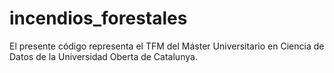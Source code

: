 # incendios_forestales

El presente código representa el TFM del Máster Universitario en Ciencia de Datos de la Universidad Oberta de Catalunya.
